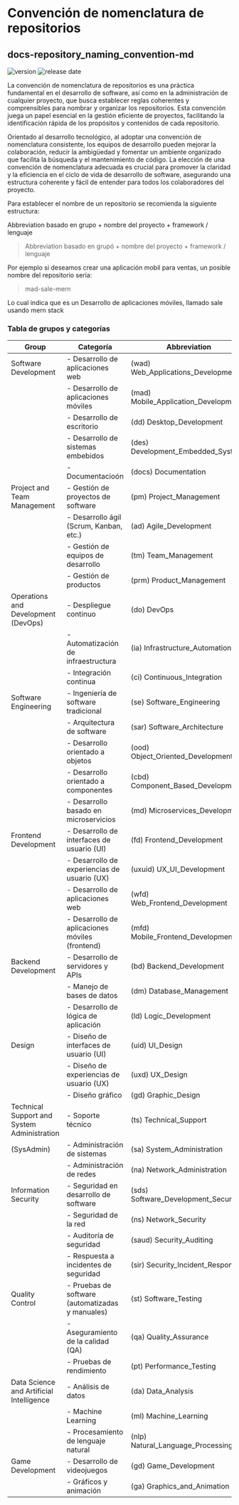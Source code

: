# Convención de nomenclatura de repositorios
## docs-repository_naming_convention-md

<img src="https://badgen.net/badge/Version/v01.00.00/purple?icon=libraries" alt="version"> <img src="https://badgen.net/badge/Release%20date/25%20febrero%202024/blue?icon=libraries" alt="release date">

La convención de nomenclatura de repositorios es una práctica fundamental en el desarrollo de software, así como en la administración de cualquier proyecto, que busca establecer reglas coherentes y comprensibles para nombrar y organizar los repositorios. Esta convención juega un papel esencial en la gestión eficiente de proyectos, facilitando la identificación rápida de los propósitos y contenidos de cada repositorio. 

Orientado al desarrollo tecnológico, al adoptar una convención de nomenclatura consistente, los equipos de desarrollo pueden mejorar la colaboración, reducir la ambigüedad y fomentar un ambiente organizado que facilita la búsqueda y el mantenimiento de código. La elección de una convención de nomenclatura adecuada es crucial para promover la claridad y la eficiencia en el ciclo de vida de desarrollo de software, asegurando una estructura coherente y fácil de entender para todos los colaboradores del proyecto.

Para establecer el nombre de un repositorio se recomienda la siguiente estructura:

Abbreviation basado en grupo  + nombre del proyecto + framework / lenguaje

> Abbreviation basado en grupó  + nombre del proyecto + framework /  lenguaje

Por ejemplo si deseamos crear una aplicación mobil para ventas, un posible nombre del repositorio sería:  

> mad-sale-mern

Lo cual indica que es un Desarrollo de aplicaciones móviles, llamado sale usando mern stack

### Tabla de grupos y categorías


| Group                           | Categoría                                       | Abbreviation                                     |
|---------------------------------|-------------------------------------------------|--------------------------------------------------|
| Software Development            | - Desarrollo de aplicaciones web                | (wad) Web_Applications_Development               |
|                                 | - Desarrollo de aplicaciones móviles            | (mad) Mobile_Application_Development             |
|                                 | - Desarrollo de escritorio                      | (dd) Desktop_Development                         |
|                                 | - Desarrollo de sistemas embebidos              | (des) Development_Embedded_Systems               |
|                                 | - Documentacioón                                | (docs) Documentation                             |
| Project and Team Management     | - Gestión de proyectos de software              | (pm) Project_Management                          |
|                                 | - Desarrollo ágil (Scrum, Kanban, etc.)         | (ad) Agile_Development                           |
|                                 | - Gestión de equipos de desarrollo              | (tm) Team_Management                             |
|                                 | - Gestión de productos                          | (prm) Product_Management                         |
| Operations and Development (DevOps)| - Despliegue continuo                        | (do) DevOps                                      |
|                                 | - Automatización de infraestructura             | (ia) Infrastructure_Automation                   |
|                                 | - Integración continua                          | (ci) Continuous_Integration                      |
| Software Engineering            | - Ingeniería de software tradicional            | (se) Software_Engineering                        |
|                                 | - Arquitectura de software                      | (sar) Software_Architecture                      |
|                                 | - Desarrollo orientado a objetos                | (ood) Object_Oriented_Development                |
|                                 | - Desarrollo orientado a componentes            | (cbd) Component_Based_Development                |
|                                 | - Desarrollo basado en microservicios           | (md) Microservices_Development                   |
| Frontend Development            | - Desarrollo de interfaces de usuario (UI)      | (fd) Frontend_Development                        |
|                                 | - Desarrollo de experiencias de usuario (UX)    | (uxuid) UX_UI_Development                        |
|                                 | - Desarrollo de aplicaciones web                | (wfd) Web_Frontend_Development                   |
|                                 | - Desarrollo de aplicaciones móviles (frontend) | (mfd) Mobile_Frontend_Development                |
| Backend Development             | - Desarrollo de servidores y APIs               | (bd) Backend_Development                         |
|                                 | - Manejo de bases de datos                      | (dm) Database_Management                         |
|                                 | - Desarrollo de lógica de aplicación            | (ld) Logic_Development                           |
| Design                          | - Diseño de interfaces de usuario (UI)          | (uid) UI_Design                                  |
|                                 | - Diseño de experiencias de usuario (UX)        | (uxd) UX_Design                                  |
|                                 | - Diseño gráfico                                | (gd) Graphic_Design                              |
| Technical Support and System Administration | - Soporte técnico                   | (ts) Technical_Support                           |
| (SysAdmin)                      | - Administración de sistemas                    | (sa) System_Administration                       |
|                                 | - Administración de redes                       | (na) Network_Administration                      |
| Information Security            | - Seguridad en desarrollo de software           | (sds) Software_Development_Security              |
|                                 | - Seguridad de la red                           | (ns) Network_Security                            |
|                                 | - Auditoría de seguridad                        | (saud) Security_Auditing                         |
|                                 | - Respuesta a incidentes de seguridad           | (sir) Security_Incident_Response                 |
| Quality Control                 | - Pruebas de software (automatizadas y manuales)| (st) Software_Testing                            |
|                                 | - Aseguramiento de la calidad (QA)              | (qa) Quality_Assurance                           |
|                                 | - Pruebas de rendimiento                        | (pt) Performance_Testing                         |
| Data Science and Artificial Intelligence | - Análisis de datos                    | (da) Data_Analysis                               |
|                                 | - Machine Learning                              | (ml) Machine_Learning                            |
|                                 | - Procesamiento de lenguaje natural             | (nlp) Natural_Language_Processing                |
| Game Development                | - Desarrollo de videojuegos                     | (gd) Game_Development                            |
|                                 | - Gráficos y animación                          | (ga) Graphics_and_Animation                      |



